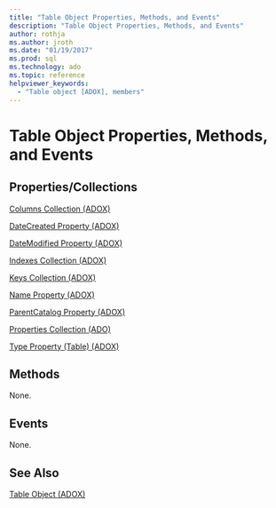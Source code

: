 ```yaml
---
title: "Table Object Properties, Methods, and Events"
description: "Table Object Properties, Methods, and Events"
author: rothja
ms.author: jroth
ms.date: "01/19/2017"
ms.prod: sql
ms.technology: ado
ms.topic: reference
helpviewer_keywords:
  - "Table object [ADOX], members"
---
```

# Table Object Properties, Methods, and Events
## Properties/Collections  
 [Columns Collection (ADOX)](./columns-collection-adox.md)  
  
 [DateCreated Property (ADOX)](./datecreated-property-adox.md)  
  
 [DateModified Property (ADOX)](./datemodified-property-adox.md)  
  
 [Indexes Collection (ADOX)](./indexes-collection-adox.md)  
  
 [Keys Collection (ADOX)](./keys-collection-adox.md)  
  
 [Name Property (ADOX)](./name-property-adox.md)  
  
 [ParentCatalog Property (ADOX)](./parentcatalog-property-adox.md)  
  
 [Properties Collection (ADO)](../ado-api/properties-collection-ado.md)  
  
 [Type Property (Table) (ADOX)](./type-property-table-adox.md)  
  
## Methods  
 None.  
  
## Events  
 None.  
  
## See Also  
 [Table Object (ADOX)](./table-object-adox.md)